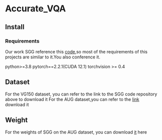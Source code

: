 # Accurate_VQA

## Install
### Requirements
Our work SGG reference this [code](https://github.com/Maelic/SGG-Benchmark/tree/main),so most of the requirements of this projects are similar to it.You also conference it.

python>=3.8
pytorch==2.2.1(CUDA 12.1)
torchvision >= 0.4

## Dataset
For the VG150 dataset, you can refer to the link to the SGG code repository above to download it
For the AUG dataset,you can refer to the [link](https://gitee.com/xiaoyibang/lpg-sgg) download it

## Weight
For the weights of SGG on the AUG dataset, you can download [it](https://pan.baidu.com/s/1DZYS1eozHA-SK-Fv-yCFpQ?pwd=0000) here

